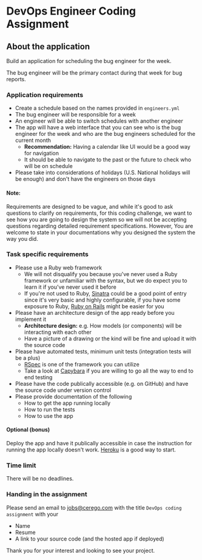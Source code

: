 # DevOps Engineer Coding Assignment

## About the application
Build an application for scheduling the bug engineer for the week.

The bug engineer will be the primary contact during that week for bug reports.

### Application requirements
- Create a schedule based on the names provided in `engineers.yml`
- The bug engineer will be responsible for a week
- An engineer will be able to switch schedules with another engineer
- The app will have a web interface that you can see who is the bug engineer for the week and who are the bug engineers scheduled for the current month
  + **Recommendation:** Having a calendar like UI would be a good way for navigation
  + It should be able to navigate to the past or the future to check who will be on schedule
- Please take into considerations of holidays (U.S. National holidays will be enough) and don't have the engineers on those days

####  Note:
Requirements are designed to be vague, and while it's good to ask questions to clarify on requirements, for this coding challenge, we want to see how you are going to design the system so we will not be accepting questions regarding detailed requirement specifications. However, You are welcome to state in your documentations why you designed the system the way you did.

### Task specific requirements
- Please use a Ruby web framework
  + We will not disqualify you because you've never used a Ruby framework or unfamiliar with the syntax, but we do expect you to learn it if you've never used it before
  + If you're not used to Ruby, [Sinatra](http://sinatrarb.com/) could be a good point of entry since it's very basic and highly configurable, if you have some exposure to Ruby, [Ruby on Rails](http://rubyonrails.org/) might be easier for you
- Please have an architecture design of the app ready before you implement it
  + __Architecture design:__ e.g. How models (or components) will be interacting with each other
  + Have a picture of a drawing or the kind will be fine and upload it with the source code
- Please have automated tests, minimum unit tests (integration tests will be a plus)
  + [RSpec](http://rspec.info/) is one of the framework you can utilize
  + Take a look at [Capybara](https://github.com/teamcapybara/capybara) if you are willing to go all the way to end to end testing
- Please have the code publically accessible (e.g. on GitHub) and have the source code under version control
- Please provide documentation of the following
  + How to get the app running locally
  + How to run the tests
  + How to use the app

#### Optional (bonus)
Deploy the app and have it publically accessible in case the instruction for running the app locally doesn't work. [Heroku](https://www.heroku.com/) is a good way to start.

### Time limit
There will be no deadlines.

### Handing in the assignment
Please send an email to jobs@cerego.com with the title `DevOps coding assignment` with your
- Name
- Resume
- A link to your source code (and the hosted app if deployed)


Thank you for your interest and looking to see your project.
